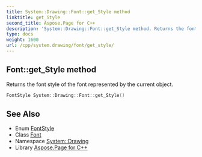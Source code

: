 ```yaml
---
title: System::Drawing::Font::get_Style method
linktitle: get_Style
second_title: Aspose.Page for C++
description: 'System::Drawing::Font::get_Style method. Returns the font style of the font represented by the current object in C++.'
type: docs
weight: 1600
url: /cpp/system.drawing/font/get_style/
---
```

## Font::get_Style method


Returns the font style of the font represented by the current object.

```cpp
FontStyle System::Drawing::Font::get_Style()
```

## See Also

* Enum [FontStyle](../../fontstyle/)
* Class [Font](../)
* Namespace [System::Drawing](../../)
* Library [Aspose.Page for C++](../../../)
